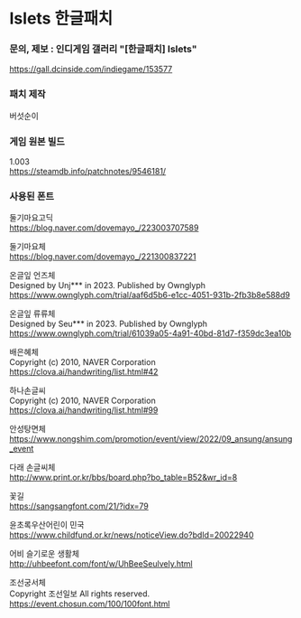 # Islets 한글패치  


### 문의, 제보 : 인디게임 갤러리 "[한글패치] Islets"
https://gall.dcinside.com/indiegame/153577

### 패치 제작
버섯순이

### 게임 원본 빌드
1.003  
https://steamdb.info/patchnotes/9546181/

### 사용된 폰트

둘기마요고딕  
https://blog.naver.com/dovemayo_/223003707589

둘기마요체  
https://blog.naver.com/dovemayo_/221300837221

온글잎 언즈체  
Designed by Unj*** in 2023. Published by Ownglyph  
https://www.ownglyph.com/trial/aaf6d5b6-e1cc-4051-931b-2fb3b8e588d9

온글잎 류류체  
Designed by Seu*** in 2023. Published by Ownglyph  
https://www.ownglyph.com/trial/61039a05-4a91-40bd-81d7-f359dc3ea10b

배은혜체  
Copyright (c) 2010, NAVER Corporation  
https://clova.ai/handwriting/list.html#42

하나손글씨  
Copyright (c) 2010, NAVER Corporation  
https://clova.ai/handwriting/list.html#99

안성탕면체  
https://www.nongshim.com/promotion/event/view/2022/09_ansung/ansung_event

다래 손글씨체  
http://www.print.or.kr/bbs/board.php?bo_table=B52&wr_id=8

꽃길  
https://sangsangfont.com/21/?idx=79

윤초록우산어린이 민국  
https://www.childfund.or.kr/news/noticeView.do?bdId=20022940

어비 슬기로운 생활체  
http://uhbeefont.com/font/w/UhBeeSeulvely.html

조선궁서체  
Copyright 조선일보 All rights reserved.  
https://event.chosun.com/100/100font.html
